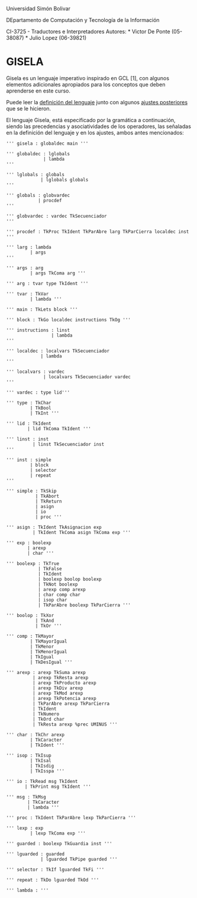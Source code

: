 Universidad Simón Bolivar

DEpartamento de Computación y Tecnología de la Información

CI-3725 - Traductores e Interpretadores
Autores:
        * Victor De Ponte (05-38087)
        * Julio Lopez (06-39821)


GISELA
================================================================================

Gisela es un lenguaje imperativo inspirado en GCL [1], con algunos elementos
adicionales apropiados para los conceptos que deben aprenderse en este curso.

Puede leer la [definición del lenguaje](http://ldc.usb.ve/~07-40983/ci3725/sd2012/definicion.html)
junto con algunos [ajustes posteriores](http://ldc.usb.ve/~07-40983/ci3725/sd2012/actualizacion.html)
que se le hicieron.

El lenguaje Gisela, está especificado por la gramática a continuación, siendo
las precedencias y asociatividades de los operadores, las señaladas en la
definición del lenguaje y en los ajustes, ambos antes mencionados:

    ''' gisela : globaldec main '''

    ''' globaldec : lglobals
                  | lambda
    '''

    ''' lglobals : globals
                 | lglobals globals
    '''

    ''' globals : globvardec
                | procdef
    '''

    ''' globvardec : vardec TkSecuenciador
    '''

    ''' procdef : TkProc TkIdent TkParAbre larg TkParCierra localdec inst
    '''

    ''' larg : lambda
             | args
    '''

    ''' args : arg
             | args TkComa arg '''

    ''' arg : tvar type TkIdent '''

    ''' tvar : TkVar
             | lambda '''

    ''' main : TkLets block '''

    ''' block : TkGo localdec instructions TkOg '''

    ''' instructions : linst
                     | lambda
    '''

    ''' localdec : localvars TkSecuenciador
                 | lambda
    '''

    ''' localvars : vardec
                  | localvars TkSecuenciador vardec
    '''

    ''' vardec : type lid'''

    ''' type : TkChar
             | TkBool
             | TkInt '''

    ''' lid : TkIdent
            | lid TkComa TkIdent '''

    ''' linst : inst
              | linst TkSecuenciador inst
    '''

    ''' inst : simple
             | block
             | selector
             | repeat
    '''

    ''' simple : TkSkip
               | TkAbort
               | TkReturn
               | asign
               | io
               | proc '''

    ''' asign : TkIdent TkAsignacion exp
              | TkIdent TkComa asign TkComa exp '''

    ''' exp : boolexp
            | arexp
            | char '''

    ''' boolexp : TkTrue
                | TkFalse
                | TkIdent
                | boolexp boolop boolexp
                | TkNot boolexp
                | arexp comp arexp
                | char comp char
                | isop char
                | TkParAbre boolexp TkParCierra '''

    ''' boolop : TkXor
               | TkAnd
               | TkOr '''

    ''' comp : TkMayor
             | TkMayorIgual
             | TkMenor
             | TkMenorIgual
             | TkIgual
             | TkDesIgual '''

    ''' arexp : arexp TkSuma arexp
              | arexp TkResta arexp
              | arexp TkProducto arexp
              | arexp TkDiv arexp
              | arexp TkMod arexp
              | arexp TkPotencia arexp
              | TkParAbre arexp TkParCierra
              | TkIdent
              | TkNumero
              | TkOrd char
              | TkResta arexp %prec UMINUS '''

    ''' char : TkChr arexp
             | TkCaracter
             | TkIdent '''

    ''' isop : TkIsup
             | TkIsal
             | TkIsdig
             | TkIsspa '''

    ''' io : TkRead msg TkIdent
           | TkPrint msg TkIdent '''

    ''' msg : TkMsg
            | TkCaracter
            | lambda '''

    ''' proc : TkIdent TkParAbre lexp TkParCierra '''

    ''' lexp : exp
             | lexp TkComa exp '''

    ''' guarded : boolexp TkGuardia inst '''

    ''' lguarded : guarded
                 | lguarded TkPipe guarded '''

    ''' selector : TkIf lguarded TkFi '''

    ''' repeat : TkDo lguarded TkOd '''

    ''' lambda : '''
